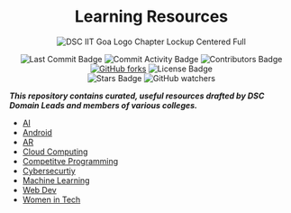 <div align="center">
<H1>
Learning Resources
</H1>
</div>

<p align="center">
<img src="https://user-images.githubusercontent.com/73928744/180192865-00720569-3ab8-4c00-bca0-2ce1b17f332f.png" alt="DSC IIT Goa Logo Chapter Lockup Centered Full">
</p>

<div align="center">
<img src="https://img.shields.io/github/last-commit/DSC-IIT-GOA/DSC-Learning-Resources" alt="Last Commit Badge"/>
<img src="https://img.shields.io/github/commit-activity/w/DSC-IIT-GOA/DSC-Learning-Resources" alt="Commit Activity Badge"/>
<img src="https://img.shields.io/github/contributors/DSC-IIT-GOA/DSC-Learning-Resources" alt="Contributors Badge"/>
<a href="https://github.com/DSC-IIT-GOA/DSC-Learning-Resources/network"><img alt="GitHub forks" src="https://img.shields.io/github/forks/srajan-kiyotaka/AI-ML-DL-Resource"></a>
<img src="https://img.shields.io/github/license/DSC-IIT-GOA/DSC-Learning-Resources" alt="License Badge"/>
<br>
<img src="https://img.shields.io/github/stars/DSC-IIT-GOA/DSC-Learning-Resources?style=social" alt="Stars Badge"/>
<img alt="GitHub watchers" src="https://img.shields.io/github/watchers/DSC-IIT-GOA/DSC-Learning-Resources?style=social">
</div>

**_This repository contains curated, useful resources drafted by DSC Domain Leads and members of various colleges._**

- [AI](AI)
- [Android](Android)
- [AR](AR)
- [Cloud Computing](https://github.com/DSC-IIT-GOA/DSC-Learning-Resources/tree/main/Cloud%20Computing)
- [Competitve Programming](https://github.com/DSC-IIT-GOA/DSC-Learning-Resources/tree/main/Competitive%20Programming)
- [Cybersecurtiy](https://github.com/DSC-IIT-GOA/DSC-Learning-Resources/tree/main/Cyber%20Security)
- [Machine Learning](https://github.com/DSC-IIT-GOA/DSC-Learning-Resources/tree/main/Machine%20Learning)
- [Web Dev](https://github.com/DSC-IIT-GOA/DSC-Learning-Resources/tree/main/Web%20Development)
- [Women in Tech](https://github.com/DSC-IIT-GOA/Women-In-Tech)

